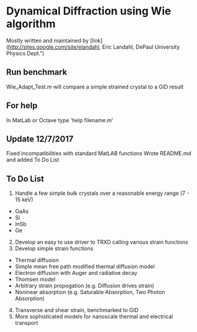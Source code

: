 # Dynamical Diffraction using Wie algorithm

Mostly written and maintained by [link](http://sites.google.com/site/elandahl, Eric Landahl, DePaul University Physics Dept.")

## Run benchmark
Wie_Adapt_Test.m will compare a simple strained crystal to a GID result

## For help
In MatLab or Octave type 'help filename.m'

## Update 12/7/2017
Fixed incompatibilities with standard MatLAB functions
Wrote README.md and added To Do List

## To Do List
1. Handle a few simple bulk crystals over a reasonable energy range (7 - 15 keV)
* GaAs
* Si
* InSb
* Ge
2. Develop an easy to use driver to TRXD calling various strain functions
3. Develop simple strain functions
* Thermal diffusion
* Simple mean free path modified thermal diffusion model
* Electron diffusion with Auger and radiative decay
* Thomsen model
* Arbitrary strain propogation (e.g. Diffusion drives strain)
* Noninear absorption (e.g. Saturable Absorption, Two Photon Absorption)
4. Transverse and shear strain, benchmarked to GID
5. More sophisticated models for nanoscale thermal and electrical transport



